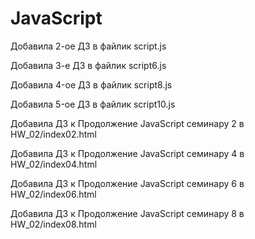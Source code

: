 # JavaScript

Добавила 2-ое ДЗ в файлик script.js

Добавила 3-е ДЗ в файлик script6.js

Добавила 4-oе ДЗ в файлик script8.js

Добавила 5-oе ДЗ в файлик script10.js

Добавила ДЗ к Продолжение JavaScript семинару 2 в HW_02/index02.html

Добавила ДЗ к Продолжение JavaScript семинару 4 в HW_02/index04.html

Добавила ДЗ к Продолжение JavaScript семинару 6 в HW_02/index06.html

Добавила ДЗ к Продолжение JavaScript семинару 8 в HW_02/index08.html
